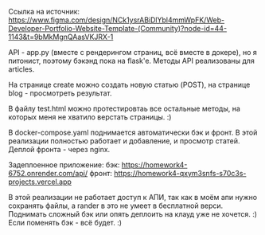 Ссылка на источник:
https://www.figma.com/design/NCk1ysrABiDlYbl4mmWpFK/Web-Developer-Portfolio-Website-Template-(Community)?node-id=44-1143&t=9bMkMgnQAasVKJRX-1


API - app.py (вместе с рендерингом страниц, всё вместе в докере), но я питонист, поэтому бэкэнд пока на flask'e.
Методы API реализованы для articles. 

На странице create можно создать новую статью (POST), на странице blog - просмотреть результат.

В файлу test.html можно протестировтаь все остальные методы, на которых меня не хватило верстать страницы. :)

В docker-compose.yaml поднимается автоматически бэк и фронт. В этой реализации полностью работает и добавление, и просмотр статей. Деплой фронта - через nginx. 


Задеплоенное приложение:
бэк: https://homework4-6752.onrender.com/api/
фронт: https://homework4-qxym3snfs-s70c3s-projects.vercel.app

В этой реализации не работает доступ к АПИ, так как в моём апи нужно сохранять файлы, а rander в это не умеет в бесплатной верси. Поднимать сложный бэк или опять деплоить на клауд уже не хочется.  :) Если поменять бэк - всё будет. :)
